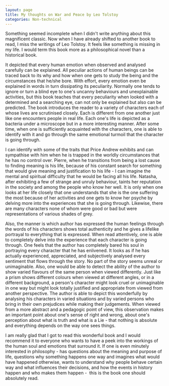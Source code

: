 ```yaml
---
layout: page
title: My thoughts on War and Peace by Leo Tolstoy
categories: Non-technical
---
```


Something seemed incomplete when I didn't write anything about this magnificent classic. Now when I have already shifted to another book to read, I miss the writings of Leo Tolstoy. It feels like something is missing in my life. I would term this book more as a philosophical novel than a historical book. 

It depicted that every human emotion when observed and analysed carefully can be explained. All peculiar actions of human beings can be traced back to its why and how when one gets to study the being and the circumstances that he/she bore. With effort, every emotion even be explained in words in turn dissipating its peculiarity. Normally one tends to ignore or turn a blind eye to one's uncanny behaviours and unexplainable activities, but this book teaches that every peculiarity when looked with a determined and a searching eye, can not only be explained but also can be predicted. The book introduces the reader to a variety of characters each of whose lives are scrutinised closely. Each is different from one another just like one encounters people in real life. Each one's life is depicted as a bacteria under a microscope but in a more interesting manner. After some time, when one is sufficiently acquainted with the characters, one is able to identify with it and go through the same emotional turmoil that the character is going through.

I can identify with some of the traits that Price Andrew exhibits and can sympathise with him when he is trapped in the worldly circumstances that he has no control over. Pierre, when he transitions from being a lost cause to finding meaning is his life, because of his constant search for something that would give meaning and justification to his life - I can imagine the mental and spiritual difficulty that he would be facing all his life. Natasha, after exhibiting a few of strange and unruly behaviour, taints her reputation in the society and among the people who know her well. It is only when one looks at her life closely that one understands that she is the one suffering the most because of her activities and one gets to know her psyche by delving more into the experiences that she is going through. Likewise, there are many characters none of whom were good or bad but were representations of various shades of grey. 

Also, the manner is which author has expressed the human feelings through the words of his characters shows total authenticity and he gives a lifelike portrayal to everything that is expressed. When read attentively, one is able to completely delve into the experience that each character is going through. One feels that the author has completely bared his soul in portraying every character that he has enlivened. It looks as if he has actually experienced, appreciated, and subjectively analysed every sentiment that flows through the story. No part of the story seems unreal or unimaginable. Also, one would be able to detect the ability of the author to show varied flavours of the same person when viewed differently. Just like a prism shows different colours when viewed at different angles, or in a different background, a person's character might look cruel or unimaginable in one way but might look totally justified and appropriate from viewed from another perspective. The author is able to depict this wonderfully by analysing his characters in varied situations and by varied persons who bring in their own prejudices while making their judgements. When viewed from a more abstract and a pedagogic point of view, this observation makes an important point about one's sense of right and wrong, about one's perception about what is truth and what is a Lie - that nothing is absolute and everything depends on the way one sees things. 

I am really glad that I got to read this wonderful book and I would recommend it to everyone who wants to have a peek into the workings of the human soul and emotions that surround it. If one is even minutely interested in philosophy - has questions about the meaning and purpose of life, questions why something happens one way and imagines what would have happened otherwise, wants to understand why people behave certain way and what influences their decisions, and how the events in history happen and who makes them happen -  this is the book one should absolutely read.